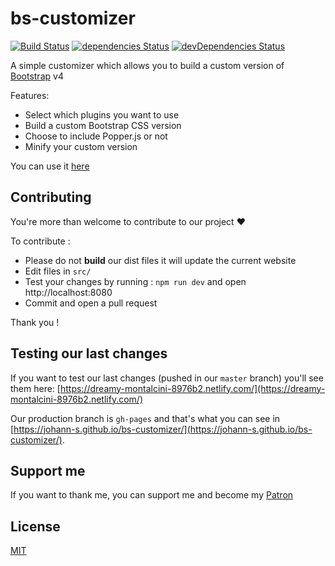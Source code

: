 # bs-customizer

[![Build Status](https://img.shields.io/appveyor/ci/Johann-S/bs-customizer.svg)](https://ci.appveyor.com/project/Johann-S/bs-customizer)
[![dependencies Status](https://img.shields.io/david/Johann-S/bs-customizer.svg)](https://david-dm.org/Johann-S/bs-customizer)
[![devDependencies Status](https://img.shields.io/david/dev/Johann-S/bs-customizer.svg)](https://david-dm.org/Johann-S/bs-customizer?type=dev)

A simple customizer which allows you to build a custom version of [Bootstrap](https://getbootstrap.com/) v4

Features:

- Select which plugins you want to use
- Build a custom Bootstrap CSS version
- Choose to include Popper.js or not
- Minify your custom version

You can use it [here](https://johann-s.github.io/bs-customizer/)

## Contributing

You're more than welcome to contribute to our project :heart:

To contribute :
 - Please do not **build** our dist files it will update the current website
 - Edit files in `src/`
 - Test your changes by running : `npm run dev` and open http://localhost:8080
 - Commit and open a pull request

 Thank you !

## Testing our last changes

If you want to test our last changes (pushed in our `master` branch) you'll see them here: [https://dreamy-montalcini-8976b2.netlify.com/](https://dreamy-montalcini-8976b2.netlify.com/)

Our production branch is `gh-pages` and that's what you can see in [https://johann-s.github.io/bs-customizer/](https://johann-s.github.io/bs-customizer/).

## Support me

If you want to thank me, you can support me and become my [Patron](https://www.patreon.com/jservoire)

## License

[MIT](https://github.com/Johann-S/bs-customizer/blob/master/LICENSE)

